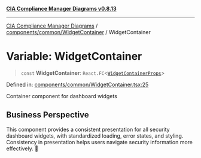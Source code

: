 [**CIA Compliance Manager Diagrams v0.8.13**](../../../../README.md)

***

[CIA Compliance Manager Diagrams](../../../../modules.md) / [components/common/WidgetContainer](../README.md) / WidgetContainer

# Variable: WidgetContainer

> `const` **WidgetContainer**: `React.FC`\<[`WidgetContainerProps`](../interfaces/WidgetContainerProps.md)\>

Defined in: [components/common/WidgetContainer.tsx:25](https://github.com/Hack23/cia-compliance-manager/blob/2f6ce8651c6fa9a0d9c8860576f0ee67ef038efd/src/components/common/WidgetContainer.tsx#L25)

Container component for dashboard widgets

## Business Perspective

This component provides a consistent presentation for all security dashboard
widgets, with standardized loading, error states, and styling. Consistency
in presentation helps users navigate security information more effectively. 🎨
